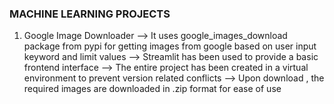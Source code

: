 ### MACHINE LEARNING PROJECTS ###

 1. Google Image Downloader
    --> It uses google_images_download package from pypi for getting images from google based on user input keyword and limit values
    --> Streamlit has been used to provide a basic frontend interface
    --> The entire project has been created in a virtual environment to prevent version related conflicts
    --> Upon download , the required images are downloaded in .zip format for ease of use
    

